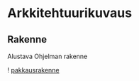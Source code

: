 # Arkkitehtuurikuvaus

## Rakenne

Alustava Ohjelman rakenne

! [pakkausrakenne](./kuvat/pakkauskaavio.PNG)

